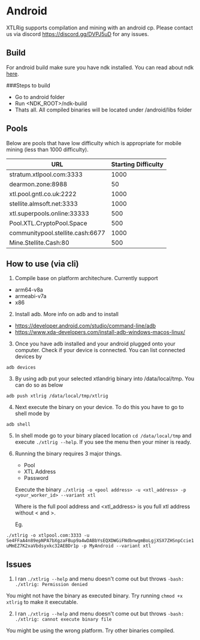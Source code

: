 # Android
XTLRig supports compilation and mining with an android cp.  Please contact us via discord https://discord.gg/DVPJ5uD for any issues. 

## Build
For android build make sure you have ndk installed. You can read about ndk [here](https://developer.android.com/ndk/).

###Steps to build

* Go to android folder
* Run <NDK_ROOT>/ndk-build 
* Thats all. All compiled binaries will be located under /android/libs folder


## Pools
Below are pools that have low difficulty which is appropriate for mobile mining (less than 1000 difficulty).

| URL | Starting Difficulty |
|----------------------------------|---------------------|
| stratum.xtlpool.com:3333 | 1000 |
| dearmon.zone:8988 | 50 |
| xtl.pool.gntl.co.uk:2222 | 1000 |
| stellite.almsoft.net:3333 | 1000 |
| xtl.superpools.online:33333 | 500 |
| Pool.XTL.CryptoPool.Space | 500 |
| communitypool.stellite.cash:6677 | 1000 |
| Mine.Stellite.Cash:80 | 500 |


## How to use (via cli)

1. Compile base on platform architechure. Currently support
 * arm64-v8a
 * armeabi-v7a
 * x86
 
 2. Install adb. More info on adb and to install
 * https://developer.android.com/studio/command-line/adb
 * https://www.xda-developers.com/install-adb-windows-macos-linux/
 
 3. Once you have adb installed and your android plugged onto your computer. Check if your device is connected. You can list connected devices by 
 ```
 adb devices
 ```
 
 3. By using adb put your selected xtlandrig binary into /data/local/tmp. You can do so as below
```
adb push xtlrig /data/local/tmp/xtlrig
```

 4. Next execute the binary on your device. To do this you have to go to shell mode by 
 ```
 adb shell
 ```
 
 5. In shell mode go to your binary placed location ```cd /data/local/tmp``` and execute ```./xtlrig --help```. If you see the menu then your miner is ready.
 
 6. Running the binary requires 3 major things. 
    * Pool
    * XTL Address
    * Password
    
    Execute the binary ```./xtlrig -o <pool address> -u <xtl_address> -p <your_worker_id> --variant xtl```
    
    Where <pool address> is the full pool address and <xtl_address> is you full xtl address without < and >.
 
    Eg. 
    
```./xtlrig -o xtlpool.com:3333 -u Se4FFaA4n89epNPA7bXgzaFBup9a4wDABbYsEQXDWGiFNdbnwgmBoLgjXSX7ZHSnpCcie1uMmEZ7K2xaVbdsyxkc32AEBDr1p -p MyAndroid --variant xtl```
 
 ## Issues
 1. I ran ```./xtlrig --help``` and menu doesn't come out but throws ```-bash: ./xtlrig: Permission denied```
 
 You might not have the binary as executed binary. Try running ```chmod +x xtlrig``` to make it executable.
 
 2. I ran ```./xtlrig --help``` and menu doesn't come out but throws ```-bash: ./xtlrig: cannot execute binary file```

You might be using the wrong platform. Try other binaries compiled. 
